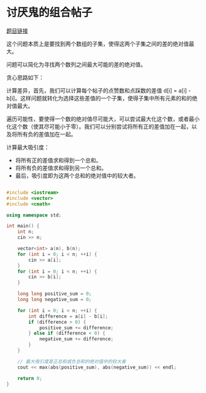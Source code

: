 
# 讨厌鬼的组合帖子 

[题目链接](https://kamacoder.com/problempage.php?pid=1239)

这个问题本质上是要找到两个数组的子集，使得这两个子集之间的差的绝对值最大。

问题可以简化为寻找两个数列之间最大可能的差的绝对值。

贪心思路如下：

计算差异，首先，我们可以计算每个帖子的点赞数和点踩数的差值 d[i] = a[i] - b[i]。这样问题就转化为选择这些差值的一个子集，使得子集中所有元素的和的绝对值最大。

遍历可能性，要使得一个数的绝对值尽可能大，可以尝试最大化这个数，或者最小化这个数（使其尽可能小于零）。我们可以分别尝试将所有正的差值加在一起，以及将所有负的差值加在一起。

计算最大吸引度：

* 将所有正的差值求和得到一个总和。
* 将所有负的差值求和得到另一个总和。
* 最后，吸引度即为这两个总和的绝对值中的较大者。


```CPP

#include <iostream>
#include <vector>
#include <cmath>

using namespace std;

int main() {
    int n;
    cin >> n;

    vector<int> a(n), b(n);
    for (int i = 0; i < n; ++i) {
        cin >> a[i];
    }
    for (int i = 0; i < n; ++i) {
        cin >> b[i];
    }

    long long positive_sum = 0;
    long long negative_sum = 0;

    for (int i = 0; i < n; ++i) {
        int difference = a[i] - b[i];
        if (difference > 0) {
            positive_sum += difference;
        } else if (difference < 0) {
            negative_sum += difference;
        }
    }

    // 最大吸引度是正总和或负总和的绝对值中的较大者
    cout << max(abs(positive_sum), abs(negative_sum)) << endl;

    return 0;
}
```

